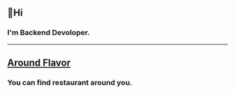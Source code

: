 ## 👋Hi
### I'm Backend Devoloper.

---

## [Around Flavor](https://aroundflavor.tetedo.com/)
### You can find restaurant around you.
